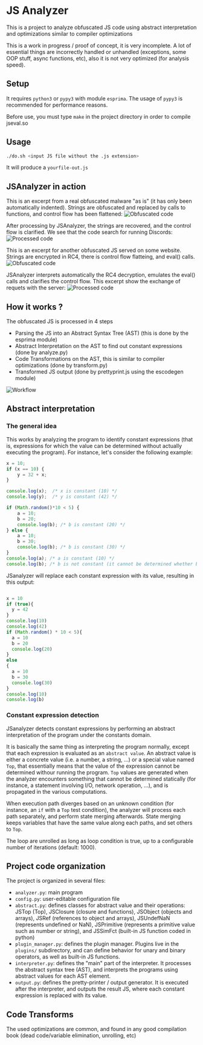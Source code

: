 # JS Analyzer

This is a project to analyze obfuscated JS code using abstract interpretation and optimizations similar to compiler optimizations

This is a work in progress / proof of concept, it is very incomplete. A lot of
essential things are incorrectly handled or unhandled (exceptions, some OOP
stuff, async functions, etc), also it is not very optimized (for analysis speed).

## Setup

It requires `python3` or `pypy3` with module `esprima`. The usage of `pypy3` is
recommended for performance reasons.

Before use, you must type `make` in the project directory in order to compile jseval.so 

## Usage

```bash
./do.sh <input JS file without the .js extension>
```

It will produce a `yourfile-out.js`

## JSAnalyzer in action

This is an excerpt from a real obfuscated malware "as is" (it has only been automatically indented). Strings are obfuscated and replaced by calls to functions, and control flow has been flattened:
![Obfuscated code](https://klemm.7un.net/fileshare/obf/webhook1.png)

After processing by JSAnalyzer, the strings are recovered, and the control flow is clarified. We see that the code search for running Discords:
![Processed code](https://klemm.7un.net/fileshare/obf/webhook2.png)

This is an excerpt for another obfuscated JS served on some website. Strings are encrypted in RC4, there is control flow flatteing, and eval() calls. 
![Obfuscated code](https://klemm.7un.net/fileshare/obf/site1.png)

JSAnalyzer interprets automatically the RC4 decryption, emulates the eval() calls and clarifies the control flow. This excerpt show the exchange of requets with the server:
![Processed code](https://klemm.7un.net/fileshare/obf/site2.png)

## How it works ?

The obfuscated JS is processed in 4 steps

 * Parsing the JS into an Abstract Syntax Tree (AST) (this is done by the esprima module)
 * Abstract Interpretation on the AST to find out constant expressions (done by analyze.py)
 * Code Transformations on the AST, this is similar to compiler optimizations (done by transform.py)
 * Transformed JS output (done by prettyprint.js using the escodegen module)

![Workflow](https://klemm.7un.net/fileshare/obf/workflow.png)

## Abstract interpretation

### The general idea

This works by analyzing the program to identify constant expressions (that is,
expressions for which the value can be determined without actually executing
the program). For instance, let's consider the following example:

```js
x = 10;
if (x == 10) {
	y = 32 + x;
}

console.log(x);  /* x is constant (10) */
console.log(y);  /* y is constant (42) */

if (Math.random()*10 < 5) {
	a = 10;
	b = 20;
	console.log(b); /* b is constant (20) */
} else {
	a = 10;
	b = 30;
	console.log(b); /* b is constant (30) */
}
console.log(a); /* a is constant (10) */
console.log(b); /* b is not constant (it cannot be determined whether b is 20 or 30 without running the program */
```

JSanalyzer will replace each constant expression with its value, resulting in
this output:

```js

x = 10
if (true){
  y = 42
}
console.log(10)
console.log(42)
if (Math.random() * 10 < 5){
  a = 10
  b = 20
  console.log(20)
}
else
{
  a = 10
  b = 30
  console.log(30)
}
console.log(10)
console.log(b)
```


### Constant expression detection

JSanalyzer detects constant expressions by performing an abstract
interpretation of the program under the constants domain. 

It is basically the same thing as interpreting the program normally, except
that each expression is evaluated as an `abstract value`.  An abstract value is
either a concrete value (i.e. a number, a string, ...) or a special value named
`Top`, that essentially means that the value of the expression cannot be
determined withour running the program. `Top` values are generated when the
analyzer encounters something that cannot be determined statically (for
instance, a statement involving I/O, network operation, ...), and is propagated
in the various computations.

When execution path diverges based on an unknown condition (for instance, an
`if` with a `Top` test condition), the analyzer will process each path
separately, and perform state merging afterwards. State merging keeps variables
that have the same value along each paths, and set others to `Top`.

The loop are unrolled as long as loop condition is true, up to a configurable
number of iterations (default: 1000).

## Project code organization

The project is organized in several files:
 * `analyzer.py`: main program
 * `config.py`: user-editable configuration file
 * `abstract.py`: defines classes for abstract value and their operations: JSTop (Top), JSClosure (closure and functions), JSObject (objects and arrays), JSRef (references to object and arrays), JSUndefNaN (represents undefined or NaN), JSPrimitive (represents a primitive value such as number or string), and JSSimFct (built-in JS function coded in python)
 * `plugin_manager.py`: defines the plugin manager. Plugins live in the `plugins/` subdirectory, and can define behavior for unary and binary operators, as well as built-in JS functions.
 * `interpreter.py`: defines the "main" part of the interpreter. It processes the abstract syntax tree (AST), and interprets the programs using abstract values for each AST element.
 * `output.py`: defines the pretty-printer / output generator. It is executed after the interpreter, and outputs the result JS, where each constant expression is replaced with its value.


## Code Transforms

The used optimizations are common, and found in any good compilation book (dead code/variable elimination, unrolling, etc)
